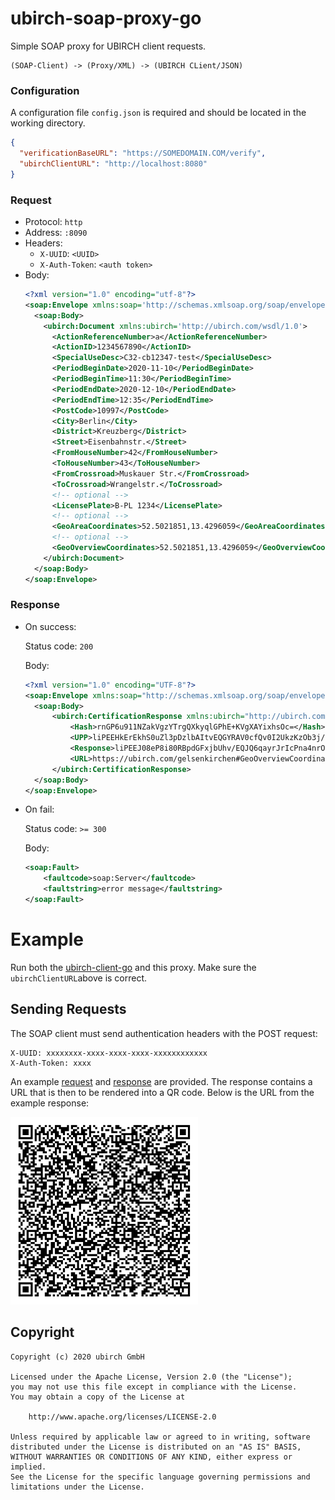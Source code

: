 # ubirch-soap-proxy-go

Simple SOAP proxy for UBIRCH client requests.

```
(SOAP-Client) -> (Proxy/XML) -> (UBIRCH CLient/JSON)
```

### Configuration
A configuration file `config.json` is required and should be located in the working directory.
```json
{
  "verificationBaseURL": "https://SOMEDOMAIN.COM/verify",
  "ubirchClientURL": "http://localhost:8080"
}
```

### Request
- Protocol: `http`
- Address: `:8090`
- Headers:
    - `X-UUID`: `<UUID>`
    - `X-Auth-Token`: `<auth token>`
- Body: 
    ```xml
    <?xml version="1.0" encoding="utf-8"?>
    <soap:Envelope xmlns:soap='http://schemas.xmlsoap.org/soap/envelope/'>
      <soap:Body>
        <ubirch:Document xmlns:ubirch='http://ubirch.com/wsdl/1.0'>
          <ActionReferenceNumber>a</ActionReferenceNumber>
          <ActionID>1234567890</ActionID>
          <SpecialUseDesc>C32-cb12347-test</SpecialUseDesc>
          <PeriodBeginDate>2020-11-10</PeriodBeginDate>
          <PeriodBeginTime>11:30</PeriodBeginTime>
          <PeriodEndDate>2020-12-10</PeriodEndDate>
          <PeriodEndTime>12:35</PeriodEndTime>
          <PostCode>10997</PostCode>
          <City>Berlin</City>
          <District>Kreuzberg</District>
          <Street>Eisenbahnstr.</Street>
          <FromHouseNumber>42</FromHouseNumber>
          <ToHouseNumber>43</ToHouseNumber>
          <FromCrossroad>Muskauer Str.</FromCrossroad>
          <ToCrossroad>Wrangelstr.</ToCrossroad>
          <!-- optional -->
          <LicensePlate>B-PL 1234</LicensePlate>
          <!-- optional -->
          <GeoAreaCoordinates>52.5021851,13.4296059</GeoAreaCoordinates>
          <!-- optional -->
          <GeoOverviewCoordinates>52.5021851,13.4296059</GeoOverviewCoordinates>
        </ubirch:Document>
      </soap:Body>
    </soap:Envelope>
    ```
  
### Response
- On success:
  
  Status code: `200`
  
  Body:
  ```xml
  <?xml version="1.0" encoding="UTF-8"?>
  <soap:Envelope xmlns:soap="http://schemas.xmlsoap.org/soap/envelope/">
    <soap:Body>
        <ubirch:CertificationResponse xmlns:ubirch="http://ubirch.com/wsdl/1.0">
            <Hash>rnGP6u911NZakVgzYTrgQXkyqlGPhE+KVgXAYixhsOc=</Hash>
            <UPP>liPEEHkErEkhS0uZl3pDzlbAItvEQGYRAV0cfQv0I2UkzKzOb3j/qjBY+Addtbg//AdiHd1R5MuVCqM7jsAFLrZk4ESukICuT4XymZ74hhUmcw2AxwsAxCCucY/q73XU1lqRWDNhOuBBeTKqUY+ET4pWBcBiLGGw58RAlDqprKsmshw+dries4K7+56TVj4Z0VGBtWHTu3SkOcxCU2vxjivKilfysJZyV12kBdDpXdH2B3PYG33gaKqZKQ==</UPP>
            <Response>liPEEJ08eP8i80RBpdGFxjbUhv/EQJQ6qayrJrIcPna4nrOCu/uek1Y+GdFRgbVh07t0pDnMQlNr8Y4ryopX8rCWclddpAXQ6V3R9gdz2Bt94GiqmSkAxBCzFe3jXJZKRq01xxHklHqyxEgwRgIhAOHlY9A22Bx0Y9M8JVGize5GTSJ8QMv7ZkC3H5gee8oaAiEApUIzQaDumPveBgdI3fmgtl65kuVVlgrRy3whWBRl42k=</Response>
            <URL>https://ubirch.com/gelsenkirchen#GeoOverviewCoordinates=52.5021851,13.4296059;SpecialUseDesc=C32-cb12347-test;PostCode=10997;City=Berlin;FromHouseNumber=42;FromCrossroad=Muskauer%20Str.;LicensePlate=B-PL%201234;PeriodEndDate=2020-12-11;PeriodBeginDate=2020-11-09;District=Kreuzberg;Street=Eisenbahnstr.;ToHouseNumber=43;ActionID=1234567890;PeriodBeginTime=11:30;PeriodEndTime=12:35;ToCrossroad=Wrangelstr.;GeoAreaCoordinates=52.5021851,13.4296059;ActionReferenceNumber=a</URL>
        </ubirch:CertificationResponse>
    </soap:Body>
  </soap:Envelope>
  ```
  
- On fail:

  Status code: `>= 300`

  Body:
  ```xml
  <soap:Fault>
      <faultcode>soap:Server</faultcode>
      <faultstring>error message</faultstring>
  </soap:Fault>
  ```

# Example

Run both the [ubirch-client-go](https://github.com/ubirch/ubirch-client-go)
and this proxy. Make sure the `ubirchClientURL`above is correct.

## Sending Requests

The SOAP client must send authentication headers with the POST request:

```
X-UUID: xxxxxxxx-xxxx-xxxx-xxxx-xxxxxxxxxxxx
X-Auth-Token: xxxx
```

An example [request](example_request.xml) and [response](example_response.xml) are provided.
The response contains a URL that is then to be rendered into a QR code. Below is the
URL from the example response:

![Example QR Code](example_qrcode.png)

## Copyright

```
Copyright (c) 2020 ubirch GmbH

Licensed under the Apache License, Version 2.0 (the "License");
you may not use this file except in compliance with the License.
You may obtain a copy of the License at

    http://www.apache.org/licenses/LICENSE-2.0

Unless required by applicable law or agreed to in writing, software
distributed under the License is distributed on an "AS IS" BASIS,
WITHOUT WARRANTIES OR CONDITIONS OF ANY KIND, either express or implied.
See the License for the specific language governing permissions and
limitations under the License.
```
